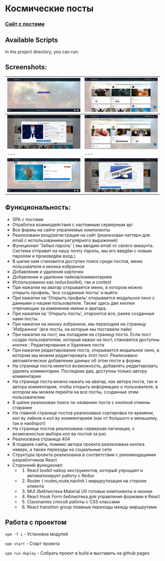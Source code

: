 # Космические посты

### [Сайт с постами](https://gor241.github.io/post)

## Available Scripts

In the project directory, you can run:

## Screenshots:
![Скриншот](public/222.jpg) | ![Скриншот](public/223.jpg)
--- | ---
![Скриншот](public/224.jpg) | ![Скриншот](public/225.jpg)
--- | ---
![Скриншот](public/226.jpg) | ![Скриншот](public/227.jpg)

## Функциональность:
- SPA с постами
- Отработка взаимодействия с кастомным серверным api
- Все формы на сайте упраляемые компоненты
- Реализованн вход/регистрация на сайт (реализован паттерн для
email с использованием регулярного выражения)
- Функционал 'Забыл пароль' ( мы вводим email от
своего аккаунта. Система отправит на нашу почту пароль, мы его введём с новым паролем
и произведём вход.)
- В шапке нам становится доступен поиск среди постов, меню пользователя и иконка избранное
- Добавление и удаления карточек 
- Добавление и удаление лайков/комментариев
- Использованно как redux(toolkit), так и context
- При нажатии на аватар открывается меню, в котором можно открыть профиль,
'все созданные посты' и выйти.
- При нажатии на
'Открыть профиль' открывается модальное окно с данными о нашем
пользователе. Также здесь две кнопки отвечающие за изменение имени и аватара.
- При нажатии на
'Открыть посты', откроются все, ранее созданные нами посты.
- При нажатии на иконку избранное, мы переходим
на страницу 'Избранное' (все посты, на которые мы поставили лайк)
- При нажатии на пост, мы попадаем на страницу поста. Если пост создан пользователем,
который нажал на пост, становятся доступны кнопки : Редактирование и Удаление
поста
- При нажатии редактирование поста, открывается модальное окно, в котором мы
можем редактировать этот пост. Реализовано автоматическое добавление данных
об этом посте в формы
- На странице поста имеется возможность, добавлять
редактировать удалять
комментарии. Последние два, доступны только автору комментария
- На странице поста можно нажать на аватар, как автора поста, так и автора
комментария, чтобы открыть информацию о пользователе, в котором мы можем
перейти на все посты, созданные этим пользователем
- В шапке реализован поиск по названию поста с кнопкой отмены
стирание
- На главной странице постов реализована сортировка
по времени,
кол ву лайков и кол ву комментариев (как от большого к меньшему,
так и наоборот)
- На странице постов реализована серверная пагинация, с возможностью выбора
кол ва постов за раз
- Реализована страница 404
- В подвале сайта, помимо автора проекта реализована кнопка наверх, а также
переходы на социальные сети
- Структура проекта реализована в соответствии с рекомендациями
разработчиков React
- Сторонний функционал:
  - 1. React toolkit набор инструментов, который упрощает и автоматизирует работу с Redux
  - 2. Router ( routes,route,navlink ) маршрутизация на стороне клиента
  - 3. MUI (библиотека Material UI) готовые компоненты и иконки
  - 4. React Hook Form библиотека для управления формами в React
  - 5. Classnames способ работы с CSS классами
  - 6. React transition group плавные переходы между маршрутами


## Работа с проектом

`npm -f i` - Установка модулей

`npm start` - Cтарт проекта 

`npm run deploy` - Собрать проект в build и выставить на github pages


